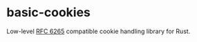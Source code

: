# basic-cookies

Low-level [RFC 6265](https://tools.ietf.org/html/rfc6265.html) compatible cookie handling library for Rust.